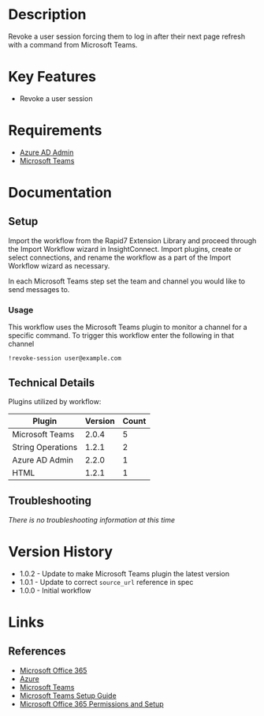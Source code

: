 # Description

Revoke a user session forcing them to log in after their next page refresh with a command from Microsoft Teams. 

# Key Features

* Revoke a user session

# Requirements

* [Azure AD Admin](https://insightconnect.help.rapid7.com/docs/office365)
* [Microsoft Teams](https://insightconnect.help.rapid7.com/docs/microsoft-teams)

# Documentation

## Setup

Import the workflow from the Rapid7 Extension Library and proceed through the Import Workflow wizard in InsightConnect. Import plugins, create or select connections, and rename the workflow as a part of the Import Workflow wizard as necessary.

In each Microsoft Teams step set the team and channel you would like to send messages to. 

### Usage

This workflow uses the Microsoft Teams plugin to monitor a channel for a specific command. To trigger this workflow enter the following in that channel

`!revoke-session user@example.com`

## Technical Details

Plugins utilized by workflow:

|Plugin|Version|Count|
|----|----|--------|
|Microsoft Teams|2.0.4|5|
|String Operations|1.2.1|2|
|Azure AD Admin|2.2.0|1|
|HTML|1.2.1|1|


## Troubleshooting

_There is no troubleshooting information at this time_

# Version History

* 1.0.2 - Update to make Microsoft Teams plugin the latest version
* 1.0.1 - Update to correct `source_url` reference in spec
* 1.0.0 - Initial workflow

# Links

## References

* [Microsoft Office 365](https://www.office.com)
* [Azure](https://azure.microsoft.com)
* [Microsoft Teams](https://teams.microsoft.com)
* [Microsoft Teams Setup Guide](https://insightconnect.help.rapid7.com/docs/microsoft-teams)
* [Microsoft Office 365 Permissions and Setup](https://insightconnect.help.rapid7.com/docs/office365)
